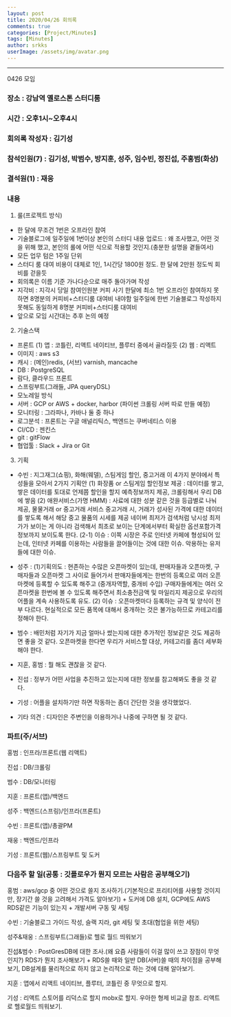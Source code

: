 ```yaml
---
layout: post
title: 2020/04/26 회의록
comments: true
categories: [Project/Minutes]
tags: [Minutes]
author: srkks
userImage: /assets/img/avatar.png
---
```


---

0426 모임

### 장소 : 강남역 옐로스톤 스터디룸

### 시간 : 오후1시~오후4시

### 회의록 작성자 : 김기성

### 참석인원(7) : 김기성, 박범수, 방지훈, 성주, 임수빈, 정진섭, 주홍범(화상)

### 결석원(1) : 재웅

### 내용
1. 룰(프로젝트 방식)
 - 한 달에 무조건 1번은 오프라인 참여
 - 기술블로그에 일주일에 1번이상 본인의 스터디 내용 업로드
    : 왜 조사했고, 어떤 것을 위해 했고, 본인의 롤에 어떤 식으로 적용할 것인지.(충분한 설명을 곁들여서)
 - 모든 업무 텀은 1주일 단위
 - 스터디 룸 대여 비용이 대체로 1인, 1시간당 1800원 정도. 한 달에 2만원 정도씩 회비를 걷을듯
 - 회의록은 이름 기준 가나다순으로 매주 돌아가며 작성
 - 지각비 
    : 지각시 당일 참여인원분 커피 사기
      한달에 최소 1번 오프라인 참여하지 못하면 8명분의 커피비+스터디룸 대여비 내야함
      일주일에 한번 기술블로그 작성하지 못해도 동일하게 8명분 커피비+스터디룸 대여비
 - 앞으로 모임 시간대는 추후 논의 예정

2. 기술스택
 - 프론트
    (1) 앱 : 코틀린, 리액트 네이티브, 플루터 중에서 골라질듯
    (2) 웹 : 리액트
 - 이미지 : aws s3
 - 캐시 : (메인)redis, (서브) varnish, mancache
 - DB : PostgreSQL
 - 람다, 클라우드 프론트
 - 스프링부트(그래들, JPA queryDSL)
 - 모노레일 방식
 - 서버 : GCP or AWS + docker, harbor (파이썬 크롤링 서버 따로 만들 예정)
 - 모니터링 : 그라파나, 카바나 둘 중 하나
 - 로그분석 : 프론트는 구글 애널리틱스, 백엔드는 쿠버네티스 이용
 - CI/CD : 젠킨스
 - git : gitFlow
 - 협업툴 : Slack + Jira or Git

3. 기획
 - 수빈
   : 지그재그(쇼핑), 화해(웨델), 스팀게임 할인, 중고거래
    이 4가지 분야에서 특성들을 모아서 2가지 기획안
    (1) 화장품 or 스팀게임 할인정보 제공 : 데이터를 쌓고, 쌓은 데이터를 토대로 언제쯤 할인을 할지 예측정보까지 제공, 크롤링해서 우리 DB에 쌓음
    (2) 애완서비스(가명 HMM) : 사료에 대한 성분 같은 것을 등급별로 나눠 제공, 물물거래 or 중고거래 서비스
		                중고거래 시, 거래가 성사된 가격에 대한 데이터를 쌓도록 해서 해당 중고 물품의 시세를 제공
			    네이버 최저가 검색처럼 낚시성 최저가가 보이는 게 아니라 검색해서 최초로 보이는 단계에서부터
			    확실한 옵션포함가격 정보까지 보이도록 한다.
       (2-1) 이슈 : 이쪽 시장은 주로 인터넷 카페에 형성되어 있는데, 인터넷 카페를 이용하는 사람들을 끌어들이는 것에 대한 이슈.
                      악용하는 유저들에 대한 이슈.

 - 성주
  : (1)기획의도 : 현존하는 수많은 오픈마켓이 있는데, 판매자들과 오픈마켓, 구매자들과 오픈마켓 그 사이로 들어가서
	        판매자들에게는 한번의 등록으로 여러 오픈마켓에 등록할 수 있도록 해주고 (중개자역할, 중개비 수입)
	        구매자들에게는 여러 오픈마켓을 한번에 볼 수 있도록 해주면서 최소충전금액 및 마일리지 제공으로
	        우리의 어플을 계속 사용하도록 유도.
   (2) 이슈 : 오픈마켓마다 등록하는 규격 및 양식이 전부 다르다.
                현실적으로 모든 품목에 대해서 중개하는 것은 불가능하므로 카테고리를 정해야 한다.
 - 범수
 : 배민처럼 자기가 지금 얼마나 썼는지에 대한 추가적인 정보같은 것도 제공하면 좋을 것 같다.
   오픈마켓을 한다면 우리가 서비스할 대상, 카테고리를 좀더 세부화해야 한다.
 - 지훈, 홍범 : 뭘 해도 괜찮을 것 같다.
 - 진섭 : 정부가 어떤 사업을 추진하고 있는지에 대한 정보를 참고해봐도 좋을 것 같다.
 - 기성 : 어플을 설치하기만 하면 작동하는 좀더 간단한 것을 생각했었다.

 - 기타 의견 : 디자인은 주변인을 이용하거나 나중에 구하면 될 것 같다.


### 파트(주/서브)
홍범 : 인프라/프론트(웹 리액트)

진섭 : DB/크롤링

범수 : DB/모니터링

지훈 : 프론트(앱)/백엔드

성주 : 백엔드(스프링)/인프라(프론트)

수빈 : 프론트(앱)/총괄PM

재웅 : 백엔드/인프라

기성 : 프론트(웹)/스프링부트 및 도커

### 다음주 할 일(공통 : 깃플로우가 뭔지 모르는 사람은 공부해오기)
 홍범 : aws/gcp 중 어떤 것으로 쓸지 조사하기.(기본적으로 프리티어를 사용할 것이지만, 장기간 쓸 것을 고려해서 가격도 알아보기)
          + 도커에 DB 설치, GCP에도 AWS RDS같은 기능이 있는지 + 개발서버 구동 및 세팅
 
 수빈 : 기술블로그 가이드 작성, 슬랙 지라, git 세팅 및 초대(협업을 위한 세팅)
 
 성주&재웅 : 스프링부트(그래들)로 헬로 월드 띄워보기 
 
 진섭&범수 : PostGresDB에 대한 조사.(왜 요즘 사람들이 이걸 많이 쓰고 장점이 무엇인지?) RDS가 뭔지 조사해보기 + RDS쓸 때와 일반 DB(서버)쓸 때의 차이점을 공부해보기, DB설계를 물리적으로 하지 않고 논리적으로 하는 것에 대해 알아보기.
 
 지훈 : 앱에서 리액트 네이티브, 플루터, 코틀린 중 무엇으로 할지.
 
 기성 : 리액트 스토어를 리덕스로 할지 mobx로 할지. 우아한 형제 비교글 참조. 리액트로 헬로월드 띄워보기.         
